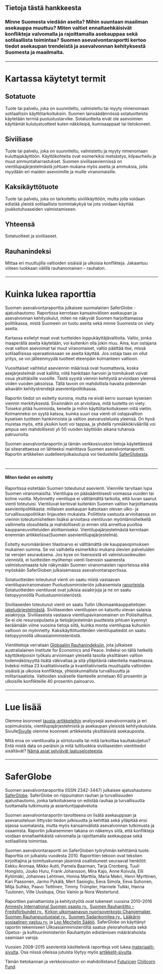 ## Tietoja tästä hankkeesta

### Minne Suomesta viedään aseita? Mihin suuntaan maailman asekauppa muuttuu? Miten valtiot ennaltaehkäisivät konflikteja valvomalla ja rajoittamalla asekauppaa sekä sotilaallista toimintaa? Suomen asevalvontaraportti kertoo tiedot asekaupan trendeistä ja asevalvonnan kehityksestä Suomesta ja maailmalta.

#### <a name="1" class="internalLink" />

---

# Kartassa käytetyt termit

## Sotatuote
Tuote tai palvelu, joka on suunniteltu, valmistettu tai myyty nimenomaan sotilaallisiin käyttötarkoituksiin. Suomen lainsäädännössä sotatuotteista käytetään termiä puolustustarvike. Sotatuotteita eivät ole asevoimien käyttämät kulutustuotteet kuten näkkileipä, kumisaappaat tai tietokoneet.
 
## Siviiliase
Tuote tai palvelu, joka on suunniteltu, valmistettu ja myyty nimenomaan kuluttajakäyttöön. Käyttökohteita ovat esimerkiksi metsästys, kilpaurheilu ja muut ammuntaharrastukset. Suomen siviiliaseviennissä on vientilupajärjestelmästä johtuen mukana myös aseita ja ammuksia, joita myydään eri maiden asevoimille ja muille viranomaisille.

## Kaksikäyttötuote
Tuote tai palvelu, joka on tarkoitettu siviilikäyttöön, mutta jolla voidaan edistää yleistä sotilaallista toimintakykyä tai jota voidaan käyttää joukkotuhoaseiden valmistamiseen.

## Yhteensä
Sotatuotteet ja siviiliaseet.

## Rauhanindeksi
Mittaa eri muuttujilla valtioiden sisäisiä ja ulkoisia konflikteja. Jakaantuu viiteen luokkaan välillä rauhanomainen – rauhaton.

#### <a name="2" class="internalLink" />

---

# Kuinka lukea raporttia

Suomen asevalvontaraporttia julkaisee suomalainen SaferGlobe -ajatushautomo. Raportissa kerrotaan kansainvälisen asekaupan ja asevalvonnan kehityskulut, miten ne näkyvät Suomen harjoittamassa politiikassa, mistä Suomeen on tuotu aseita sekä minne Suomesta on viety aseita.

Kartassa esitetyt maat ovat tuotteiden loppukäyttäjävaltioita. Valtio, jonka maaperällä aseita käytetään, voi kuitenkin olla jokin muu. Aina, kun ostajana ovat valtion asevoimat tai muut viranomaiset, valtio päättää itse, missä sotilaallisissa operaatioissaan se aseita käyttää. Jos ostaja taas on ollut yritys, se voi jälleenmyydä tuotteet eteenpäin kolmanteen valtioon.

Vuosittaiset vaihtelut aseviennin määrissä ovat huomattavia, koska asejärjestelmät ovat kalliita, niitä hankitaan harvoin ja toimitukset voivat osua yksittäisille vuosille. Tästä syystä viennin kehitystä arvioidaan yleensä viiden vuoden jaksoissa. Tällä tavoin on mahdollista havaita pidemmän aikavälin kehitystrendejä asevientipolitiikassa. 

Raportin tiedot on esitetty euroina, mutta ne eivät kerro suoraan kyseisen viennin merkityksestä. Ensinnäkin on arvioitava, mitä tuotetta on viety. Toiseksi pitää huomioida, kenelle ja mihin käyttötarkoitukseen niitä vietiin. Kolmanneksi on syytä katsoa, kuinka suuri osa vienti oli ostajavaltion kyseisen tuotteen hankinnoista ja valtion asevarustelusta yleensä. On hyvä muistaa myös, että yksikin luoti voi tappaa, ja yhdellä rynnäkkökiväärillä voi ampua sen mahdollisesti yli 50 vuoden käyttöiän aikana tuhansia patruunoita.

Suomen asevalvontaraportin ja tämän verkkosivuston tietoja käytettäessä tai siteerattaessa on lähteeksi mainittava Suomen asevalvontaraportti. Raportin artikkelien uudelleenjulkaisulupia voi tiedustella [SaferGlobesta](https://saferglobe.fi/).

# <a name="3" class="internalLink" />

---

#### Miten tiedot on esitetty

Raportissa esitetään Suomen toteutunut asevienti. Viennille tarvitaan lupa Suomen viranomaisilta. Vientilupa on pääsääntöisesti voimassa vuoden tai kolme vuotta. Myönnetty vientilupa ei välttämättä tarkoita, että luvan saanut vienti toteutuisi. Vientiluvat kertovat kuitenkin Suomen valtion harjoittamasta asevientipolitiikasta: millaisen asekaupan katsotaan olevan ulko- ja turvallisuuspolitiikan linjausten mukaista. Poliittista vastuuta arvioitaessa on viennin toteutumishetken lisäksi arvioitava vientiluvan myöntämishetkellä vallinneita olosuhteita ja mahdollisesti jo ennen sitä annettua puoltoa kauppaneuvotteluiden aloittamiseksi. Vientilupajärjestelmästä kerrotaan enemmän artikkelissa(Suomen asevientilupajärjestelmä).

Esitetty euromääräinen tilastoarvo ei välttämättä ole kauppasopimuksen mukainen summa. Se voi vaihdella esimerkiksi mukana olevien palveluiden tai verojen seurauksena. Jos kyse on lisenssistä eli valmistusoikeuden viennistä, ei tuotteiden myöhempi vienti lisenssin saaneesta valmistusmaasta tule näkymään Suomen viranomaisten raporteissa eikä myöskään SaferGloben julkaisemassa asevalvontaraportissa.

Sotatuotteiden toteutunut vienti on saatu niistä vastaavan vientilupaviranomaisen Puolustusministeriön julkaisemista [raporteista](http://www.defmin.fi/tehtavat_ja_toiminta/puolustushallinnon_voimavarat/puolustustarvikkeiden_vienti_siirto_kauttakuljetus_ja_valitys/tilastot). Sotatuotteiden vientiluvat ovat julkisia asiakirjoja ja ne on saatu tietopyynnöillä Puolustusministeriöstä. 

Siviiliaseiden toteutunut vienti on saatu Tullin Ulkomaankauppatietojen [jakelujärjestelmästä](http://tulli.fi/tilastot/uljas-tietokanta). Siviiliaseiden vientilupien on katsottu olevan salaisia asiakirjoja. Siviiliaseista vastaava vientilupaviranomainen on Poliisihallitus. Se ei ole resurssipulasta ja tietojärjestelmän puutteista johtuen kyennyt keräämään viime vuosina tietoja siitä, kuinka monta vientilupaa kuhunkin valtioon on myönnetty. Kaksikäyttötuotteiden vientilupatiedot on saatu tietopyynnöllä ulkoasiainministeriöstä.

Vientitietoja verrataan [Globaaliin Rauhanindeksiin](http://visionofhumanity.org/indexes/global-peace-index/), jota julkaisee australialainen Institute for Economics and Peace. Indeksi on tällä hetkellä käyttökelpoisin työkalu arvioimaan yleisellä tasolla yksittäisen valtion todennäköisyyttä lisätä väkivaltaa ja sitä ylläpitäviä rakenteita maailmassa. Indeksi mittaa 23 kvalitatiivisella ja kvantitatiivisella muuttujalla valtioiden sisäisiä ja ulkoisia konflikteja, yhteiskunnallista turvallisuutta ja militarisaatiota. Valtioiden sisäiselle tilanteelle annetaan 60 prosentin ja ulkoisille konflikteille 40 prosentin painoarvo.

#### <a name="4" class="internalLink" />

---

# Lue lisää

Olemme koonneet [tausta-artikkeleihin](/articles) analyysejä asevalvonnasta ja eri sopimuksista, vientilupajärjestelmistä ja asekaupan yleisistä kehityskuluista. Sivulle[Sivulle](/articles) olemme koonneet artikkeleita yksittäisistä asekaupoista.

Mitä eroa on vientiluvalla ja siirtoluvalla tai mitä tarkoittaa kauttakuljetus? Entä mistä data on peräisin ja mitä tulliluokkia siviiliaseiden vientitiedot sisältävät? [Nämä asiat selviävät laatuselosteesta](/downloads).

#### <a name="5" class="internalLink" />

---

# SaferGlobe

Suomen asevalvontaraporttia (ISSN 2342-3447) julkaisee ajatushautomo [SaferGlobe](https://saferglobe.fi/). SaferGlobe on riippumaton rauhan ja turvallisuuden ajatushautomo, jonka tarkoituksena on edistää rauhaa ja turvallisuutta tuottamalla tutkimusta ja asiantuntijapalveluita.

Suomen asevalvontaraportin tavoitteena on lisätä asekauppaan ja asevarusteluun liittyvän tiedon julkisuutta ja kehittää sekä ylläpitää ensi sijassa suomalaista, mutta myös kansainvälistä asevalvonnan tutkimusta ja osaamista. Raportin julkaiseminen takana on näkemys siitä, että konflikteja voidaan ennaltaehkäistä valvomalla ja rajoittamalla asekauppaa sekä sotilaallista toimintaa.

Suomen asevalvontaraportti on SaferGloben työryhmän kehittämä tuote. Raporttia on julkaistu vuodesta 2010. Raporttien tekoon ovat tekstien kirjoittajina ja toimituskunnan jäseninä osallistuneet seuraavat henkilöt: Eekku Aromaa, Mikko Autti, Pamela Baarman, Tarja Cronberg, Tuuli Hongisto, Jouko Huru, Frank Johansson, Mira Kajo, Anne Koivula, Elli Kytömäki, Johannes Lehtinen, Honna Marttila, Maria Mekri, Henri Myrttinen, Kari Paasonen, Jarmo Pykälä, Mert Sasioglu, Eeva Simola, Eeva Suhonen, Milja Suihko, Paavo Teittinen, Timmy Trümpler, Hannele Tulkki, Hanna Tuulonen, Ville Uusitupa, Otso Vainio ja Nora Westerlund. 

Raporttien painattamista ja kehitystyötä ovat tukeneet vuosina 2010–2016 [Amnesty International Suomen osasto ry.](https://www.amnesty.fi/), [Suomen Rauhanliitto – Fredsförbundet ry.](http://www.rauhanliitto.fi/), [Kirkon ulkomaanavun nuorisoverkosto Changemaker](https://www.changemaker.fi), [Suomen Rauhanpuolustajat ry.](https://www.rauhanpuolustajat.org/), [Suomen Sadankomitea ry.](http://www.sadankomitea.fi/), [Lääkärin sosiaalinen vastuu ry.](https://lsv.fi/) ja [Leo Mechelin Säätiö](http://www.leomechelinsaatio.fi). SaferGlobe on käyttänyt raportin tekemiseen Ulkoasiainministeriöltä saatua yleisrahoitusta sekä Opetus- ja kulttuuriministeriön Rauhantyön edistämisen määrärahoista saamiaan varoja.

Vuosien 2008–2015 asevientiä käsitteleviä raportteja voit lukea [materiaalit-sivulta](/downloads). Osa niissä olleissa jutuista löytyy myös [artikkelit-sivulta](/articles). 

Tämän tietokannan ja verkkosivuston on mahdollistanut [Futuricen](http://futurice.com/) [Chilicorn Fund](https://spiceprogram.org/chilicorn-fund/).